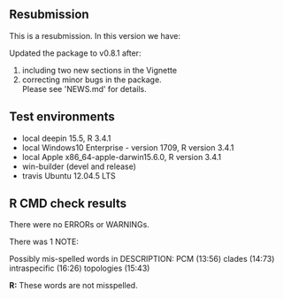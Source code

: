 ## Resubmission
This is a resubmission. In this version we have:

Updated the package to v0.8.1 after:  
  1. including two new sections in the Vignette  
  2. correcting minor bugs in the package.   
Please see 'NEWS.md' for details.

## Test environments
* local deepin 15.5, R 3.4.1
* local Windows10 Enterprise - version 1709, R version 3.4.1
* local Apple x86_64-apple-darwin15.6.0, R version 3.4.1 
* win-builder (devel and release)
* travis Ubuntu 12.04.5 LTS 

## R CMD check results
There were no ERRORs or WARNINGs. 

There was 1 NOTE:

Possibly mis-spelled words in DESCRIPTION:
  PCM (13:56)
  clades (14:73)
  intraspecific (16:26)
  topologies (15:43)

__R:__ These words are not misspelled.
